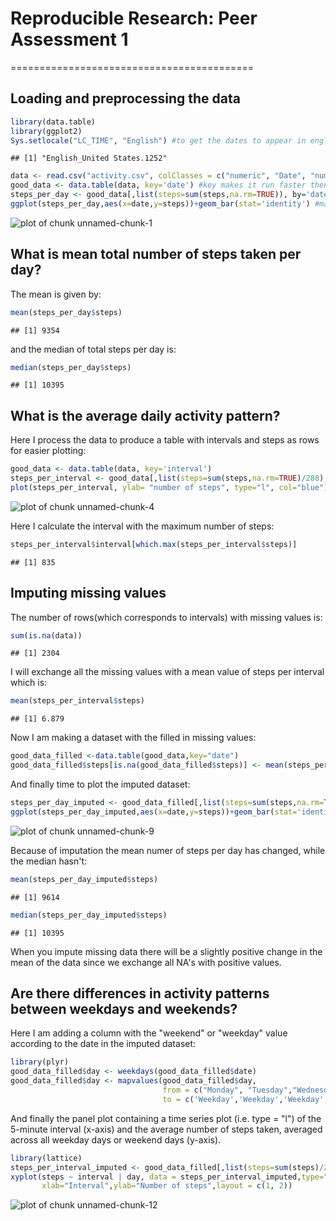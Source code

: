 # Reproducible Research: Peer Assessment 1
==========================================

## Loading and preprocessing the data

```r
library(data.table)
library(ggplot2)
Sys.setlocale("LC_TIME", "English") #to get the dates to appear in english
```

```
## [1] "English_United States.1252"
```

```r
data <- read.csv("activity.csv", colClasses = c("numeric", "Date", "numeric"))
good_data <- data.table(data, key='date') #key makes it run faster then if i would just make a data.table, great for BIG files
steps_per_day <- good_data[,list(steps=sum(steps,na.rm=TRUE)), by='date'] #preprocessed data for the ggplot
ggplot(steps_per_day,aes(x=date,y=steps))+geom_bar(stat='identity') #makes the ggplot histogram
```

![plot of chunk unnamed-chunk-1](figure/unnamed-chunk-1.png) 

## What is mean total number of steps taken per day?
The mean is given by:


```r
mean(steps_per_day$steps)
```

```
## [1] 9354
```

and the median of total steps per day is:


```r
median(steps_per_day$steps)
```

```
## [1] 10395
```

## What is the average daily activity pattern?
Here I process the data to produce a table with intervals and steps as rows for easier plotting:


```r
good_data <- data.table(data, key='interval')
steps_per_interval <- good_data[,list(steps=sum(steps,na.rm=TRUE)/288), by='interval']
plot(steps_per_interval, ylab= "number of steps", type="l", col="blue")
```

![plot of chunk unnamed-chunk-4](figure/unnamed-chunk-4.png) 

Here I calculate the interval with the maximum number of steps:


```r
steps_per_interval$interval[which.max(steps_per_interval$steps)]
```

```
## [1] 835
```

## Imputing missing values

The number of rows(which corresponds to intervals) with missing values is:


```r
sum(is.na(data))
```

```
## [1] 2304
```

I will exchange all the missing values with a mean value of steps per interval which is:


```r
mean(steps_per_interval$steps)
```

```
## [1] 6.879
```

Now I am making a dataset with the filled in missing values:


```r
good_data_filled <-data.table(good_data,key="date")
good_data_filled$steps[is.na(good_data_filled$steps)] <- mean(steps_per_interval$steps)
```

And finally time to plot the imputed dataset:


```r
steps_per_day_imputed <- good_data_filled[,list(steps=sum(steps,na.rm=TRUE)), by='date'] 
ggplot(steps_per_day_imputed,aes(x=date,y=steps))+geom_bar(stat='identity') 
```

![plot of chunk unnamed-chunk-9](figure/unnamed-chunk-9.png) 

Because of imputation the mean numer of steps per day has changed, while the median hasn't:


```r
mean(steps_per_day_imputed$steps)
```

```
## [1] 9614
```

```r
median(steps_per_day_imputed$steps)
```

```
## [1] 10395
```

When you impute missing data there will be a slightly positive change in the mean of the data since we exchange all NA's with positive values.

## Are there differences in activity patterns between weekdays and weekends?

Here I am adding a column with the "weekend" or "weekday" value according to the date in the imputed dataset:


```r
library(plyr)
good_data_filled$day <- weekdays(good_data_filled$date)
good_data_filled$day <- mapvalues(good_data_filled$day,
                                  from = c("Monday", "Tuesday","Wednesday","Thursday","Friday","Saturday","Sunday"),
                                  to = c('Weekday','Weekday','Weekday','Weekday','Weekday','Weekend','Weekend'))
```

And finally the panel plot containing a time series plot (i.e. type = "l") of the 5-minute interval (x-axis) and the average number of steps taken, averaged across all weekday days or weekend days (y-axis).


```r
library(lattice)
steps_per_interval_imputed <- good_data_filled[,list(steps=sum(steps)/288), by=c('interval','day')]
xyplot(steps ~ interval | day, data = steps_per_interval_imputed,type="l", col="blue",
       xlab="Interval",ylab="Number of steps",layout = c(1, 2)) 
```

![plot of chunk unnamed-chunk-12](figure/unnamed-chunk-12.png) 

